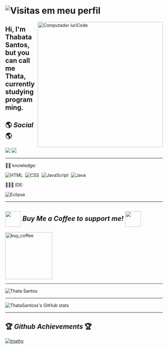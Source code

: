 # ![Visitas em meu perfil](https://komarev.com/ghpvc/?username=elianeoliota&color=ff00ff&label=Welcome+to+my+profile+you+are+visitor+nº:)
<img src="https://raw.githubusercontent.com/MicaelliMedeiros/micaellimedeiros/master/image/computer-illustration.png" min-width="400px" max-width="400px" width="400px" align="right" alt="Computador iuriCode">

<h2 align="left"> 
  Hi, I'm Thabata Santos, but you can call me Thata, currently studying programming.
</p>


## 🌎 **_Social_** 🌎

<a href="https://www.linkedin.com/in/thabatasantos/" target="_blank"><img src="https://img.shields.io/badge/-LinkedIn-%230077B5?style=for-the-badge&logo=linkedin&logoColor=white"></a>
<a href="https://www.instagram.com/thata_santos/" target="_blank"><img src="https://img.shields.io/badge/-Instagram-%23E4405F?style=for-the-badge&logo=instagram&logoColor=white"></a>

---

<p align="left">
  ✍🏾 knowledge:
  
![HTML](https://img.shields.io/badge/-HTML-black?style=flat&logo=HTML5)&nbsp;
![CSS](https://img.shields.io/badge/-CSS-black?style=flat&logo=CSS3&logoColor=1572B6)&nbsp;
![JavaScript](https://img.shields.io/badge/-JavaScript-black?style=flat&logo=javascript)&nbsp;
![Java](https://img.shields.io/badge/-Java-black?style=flat&logo=Java)&nbsp;
</p>

<p align="left">
  👩🏾‍💻 IDE: 
  
![Eclipse](https://img.shields.io/badge/-Eclipse-black?style=flat&logo=eclipse-ide&logoColor=orange)
</p>

---

## <img src="https://c.tenor.com/O7kYXW3ag-oAAAAi/coffee-lover-hot-coffee.gif" align=center width="50px">  **_Buy Me a Coffee to support me!_** <img src="https://c.tenor.com/O7kYXW3ag-oAAAAi/coffee-lover-hot-coffee.gif" align=center width="50px">

<a href="https://www.buymeacoffee.com/thatasantos" target="_blank"><img src="https://cdn.buymeacoffee.com/buttons/v2/default-red.png" alt="buy_coffee" width="150"></a>

---

![Thata Santos](https://github-readme-stats.vercel.app/api/top-langs/?username=thatasantos&layout=compact&theme=tokyonight)

---

![ThataSantoss's GitHub stats](https://github-readme-stats.vercel.app/api?username=ThataSantos&show_icons=true&theme=dark)

---

## 🏆 **_Github Achievements_** 🏆

[![trophy](https://github-profile-trophy.vercel.app/?username=thatasantos&theme=gruvbox&no-frame=true&row=1&&margin-w=20&no-bg=true)](https://github.com/thatasantos)

